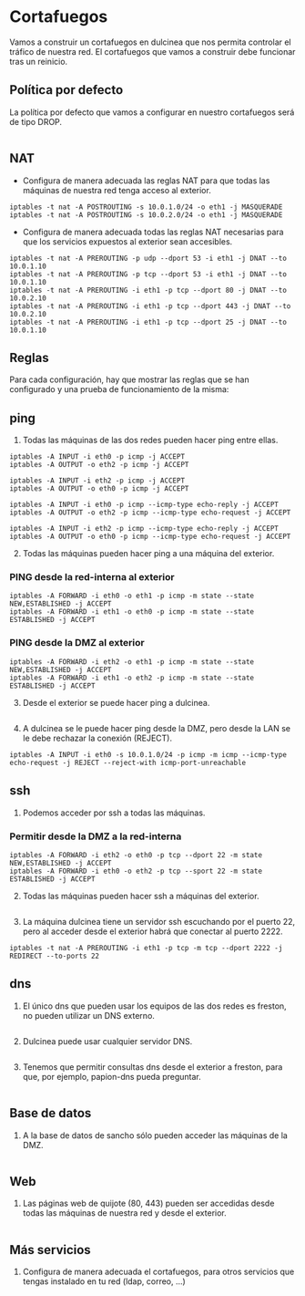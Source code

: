 # Cortafuegos

Vamos a construir un cortafuegos en dulcinea que nos permita controlar el 
tráfico de nuestra red. El cortafuegos que vamos a construir debe funcionar 
tras un reinicio.

## Política por defecto

La política por defecto que vamos a configurar en nuestro cortafuegos será de 
tipo DROP.

```

```

## NAT 

* Configura de manera adecuada las reglas NAT para que todas las máquinas de 
nuestra red tenga acceso al exterior.

```
iptables -t nat -A POSTROUTING -s 10.0.1.0/24 -o eth1 -j MASQUERADE
iptables -t nat -A POSTROUTING -s 10.0.2.0/24 -o eth1 -j MASQUERADE
```
   
* Configura de manera adecuada todas las reglas NAT necesarias para que los 
servicios expuestos al exterior sean accesibles.

```
iptables -t nat -A PREROUTING -p udp --dport 53 -i eth1 -j DNAT --to 10.0.1.10
iptables -t nat -A PREROUTING -p tcp --dport 53 -i eth1 -j DNAT --to 10.0.1.10
iptables -t nat -A PREROUTING -i eth1 -p tcp --dport 80 -j DNAT --to 10.0.2.10
iptables -t nat -A PREROUTING -i eth1 -p tcp --dport 443 -j DNAT --to 10.0.2.10
iptables -t nat -A PREROUTING -i eth1 -p tcp --dport 25 -j DNAT --to 10.0.1.10
```

## Reglas

Para cada configuración, hay que mostrar las reglas que se han configurado y 
una prueba de funcionamiento de la misma:


## ping

1. Todas las máquinas de las dos redes pueden hacer ping entre ellas.

```
iptables -A INPUT -i eth0 -p icmp -j ACCEPT
iptables -A OUTPUT -o eth2 -p icmp -j ACCEPT

iptables -A INPUT -i eth2 -p icmp -j ACCEPT
iptables -A OUTPUT -o eth0 -p icmp -j ACCEPT

iptables -A INPUT -i eth0 -p icmp --icmp-type echo-reply -j ACCEPT
iptables -A OUTPUT -o eth2 -p icmp --icmp-type echo-request -j ACCEPT

iptables -A INPUT -i eth2 -p icmp --icmp-type echo-reply -j ACCEPT
iptables -A OUTPUT -o eth0 -p icmp --icmp-type echo-request -j ACCEPT
```
   
2. Todas las máquinas pueden hacer ping a una máquina del exterior.
   
### PING desde la red-interna al exterior

```
iptables -A FORWARD -i eth0 -o eth1 -p icmp -m state --state NEW,ESTABLISHED -j ACCEPT
iptables -A FORWARD -i eth1 -o eth0 -p icmp -m state --state ESTABLISHED -j ACCEPT
```

### PING desde la DMZ al exterior

```
iptables -A FORWARD -i eth2 -o eth1 -p icmp -m state --state NEW,ESTABLISHED -j ACCEPT
iptables -A FORWARD -i eth1 -o eth2 -p icmp -m state --state ESTABLISHED -j ACCEPT
```

3. Desde el exterior se puede hacer ping a dulcinea.
   
```

```

4. A dulcinea se le puede hacer ping desde la DMZ, pero desde la LAN se le debe 
rechazar la conexión (REJECT).

```
iptables -A INPUT -i eth0 -s 10.0.1.0/24 -p icmp -m icmp --icmp-type echo-request -j REJECT --reject-with icmp-port-unreachable
```

## ssh

1. Podemos acceder por ssh a todas las máquinas.

### Permitir desde la DMZ a la red-interna
   
```
iptables -A FORWARD -i eth2 -o eth0 -p tcp --dport 22 -m state NEW,ESTABLISHED -j ACCEPT
iptables -A FORWARD -i eth0 -o eth2 -p tcp --sport 22 -m state ESTABLISHED -j ACCEPT

```

2. Todas las máquinas pueden hacer ssh a máquinas del exterior.
   
```

```

3. La máquina dulcinea tiene un servidor ssh escuchando por el puerto 22, pero 
al acceder desde el exterior habrá que conectar al puerto 2222.

```
iptables -t nat -A PREROUTING -i eth1 -p tcp -m tcp --dport 2222 -j REDIRECT --to-ports 22
```

## dns

1. El único dns que pueden usar los equipos de las dos redes es freston, no 
pueden utilizar un DNS externo.
   
```

```

2. Dulcinea puede usar cualquier servidor DNS.
   
```

```

3. Tenemos que permitir consultas dns desde el exterior a freston, para que, 
por ejemplo, papion-dns pueda preguntar.

```

```

## Base de datos

1. A la base de datos de sancho sólo pueden acceder las máquinas de la DMZ.

```

```

## Web

1. Las páginas web de quijote (80, 443) pueden ser accedidas desde todas las 
máquinas de nuestra red y desde el exterior.

```

```

## Más servicios

1. Configura de manera adecuada el cortafuegos, para otros servicios que tengas 
instalado en tu red (ldap, correo, ...)

```

```
